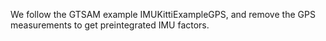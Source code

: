 We follow the GTSAM example IMUKittiExampleGPS, and remove the GPS measurements to get preintegrated IMU factors.
